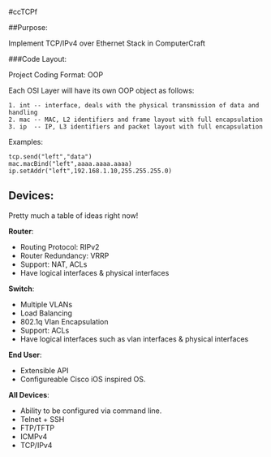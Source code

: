#ccTCPf

##Purpose:
	
Implement TCP/IPv4 over Ethernet Stack in ComputerCraft

###Code Layout:

Project Coding Format: OOP
	
Each OSI Layer will have its own OOP object as follows:

	1. int -- interface, deals with the physical transmission of data and handling
	2. mac -- MAC, L2 identifiers and frame layout with full encapsulation
	3. ip  -- IP, L3 identifiers and packet layout with full encapsulation
	
Examples:

	tcp.send("left","data")
	mac.macBind("left",aaaa.aaaa.aaaa)
	ip.setAddr("left",192.168.1.10,255.255.255.0)
	
	
	
	
	
	
	
	
	
	
	
	
	
	
	
	
	
	
## Devices:

Pretty much a table of ideas right now!

__Router__:

* Routing Protocol: RIPv2
* Router Redundancy: VRRP
* Support: NAT, ACLs
* Have logical interfaces & physical interfaces

__Switch__:

* Multiple VLANs
* Load Balancing
* 802.1q Vlan Encapsulation
* Support: ACLs
* Have logical interfaces such as vlan interfaces & physical interfaces

__End User__:

* Extensible API
* Configureable Cisco iOS inspired OS.

__All Devices__:

* Ability to be configured via command line.
* Telnet + SSH
* FTP/TFTP
* ICMPv4
* TCP/IPv4